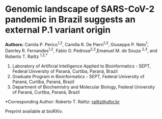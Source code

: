 # Genomic landscape of SARS-CoV-2 pandemic in Brazil suggests an external P.1 variant origin

**Authors:**
Camila P. Perico<sup>1,2</sup>, Camilla R. De Pierri<sup>1,3</sup>, Giuseppe P. Neto<sup>1</sup>, Danrley R. Fernandes<sup>1,2</sup>, Fabio O. Pedrosa<sup>2,3</sup>,Emanuel M. de Souza <sup>2,3</sup>, and Roberto T. Raittz <sup>1,2,*</sup>

1. Laboratory  of Artificial Intelligence Applied to Bioinformatics - SEPT, Federal University of Paraná, Curtiba, Paraná, Brazil
2. Graduate Program in Bioinformatics - SEPT, Federal University of Paraná, Curtiba, Paraná, Brazil
3. Department of Biochemistry and Molecular Biology, Federal University of Paraná, Curtiba, Paraná, Brazil 

*Corresponding Author:
Roberto T. Raittz: raittz@ufpr.br

Preprint available at bioRXiv.
